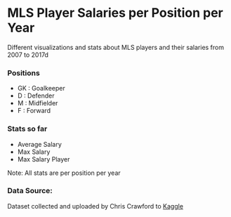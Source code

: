 # MLS Player Salaries per Position per Year

Different visualizations and stats about MLS players and their salaries from 2007 to 2017d

### Positions
- GK : Goalkeeper
- D : Defender
- M : Midfielder
- F : Forward

### Stats so far
- Average Salary
- Max Salary
- Max Salary Player

Note: All stats are per position per year

### Data Source:
Dataset collected and uploaded by Chris Crawford to [Kaggle](https://www.kaggle.com/crawford/us-major-league-soccer-salaries)
